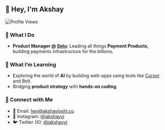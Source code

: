<h2 align="left">👋 Hey, I'm Akshay </h2>

<p align="left">
  <img src="https://komarev.com/ghpvc/?username=iakshayvj&style=flat-square&color=blue" alt="Profile Views" />
</p>

### 🚀 What I Do
- **Product Manager @ [Setu](https://setu.co)**: Leading all things **Payment Products**, building payments infrastructure for the billions.

### 🌱 What I’m Learning
- Exploring the world of **AI** by building web-apps using tools like [Cursor](https://cursor.so) and Bolt.
- Bridging **product strategy** with **hands-on coding**.

### 📲 Connect with Me
- 📧 Email: [hey@akshayjoshi.co](mailto:hey@akshayjoshi.co)
- 📸 Instagram: [@iakshayvj](https://instagram.com/iakshayvj)
- 🐦 Twitter (X): [@iakshayvj](https://x.com/iakshayvj)
